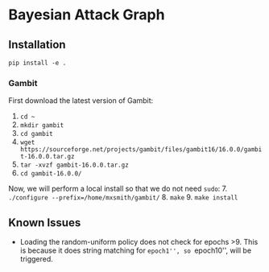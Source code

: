 # Bayesian Attack Graph

## Installation

`pip install -e .`

### Gambit
First download the latest version of Gambit:
1. `cd ~`
2. `mkdir gambit`
3. `cd gambit`
4. `wget https://sourceforge.net/projects/gambit/files/gambit16/16.0.0/gambit-16.0.0.tar.gz`
5. `tar -xvzf gambit-16.0.0.tar.gz`
6. `cd gambit-16.0.0/`

Now, we will perform a local install so that we do not need `sudo`:
7. `./configure --prefix=/home/mxsmith/gambit/`
8. `make`
9. `make install`

## Known Issues
 - Loading the random-uniform policy does not check for epochs >9. This is because it does string matching for ``epoch1'', so ``epoch10'', will be triggered.
